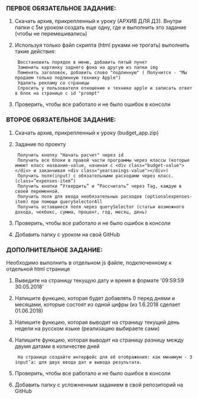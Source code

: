 ### ПЕРВОЕ ОБЯЗАТЕЛЬНОЕ ЗАДАНИЕ: ###

1) Скачать архив, прикрепленный к уроку (АРХИВ ДЛЯ ДЗ). Внутри папки с 5м уроком создать еще одну, где и выполнить это задание (чтобы не перемешивались)

2) Используя только файл скрипта (html руками не трогать) выполнить такие действия:

        Восстановить порядок в меню, добавить пятый пункт
        Заменить картинку заднего фона на другую из папки img
        Поменять заголовок, добавить слово "подлинную" ( Получится - "Мы продаем только подлинную технику Apple")
        Удалить рекламу со страницы
        Спросить у пользователя отношение к технике apple и записать ответ в блок на странице с id "prompt"

3) Проверить, чтобы все работало и не было ошибок в консоли

### ВТОРОЕ ОБЯЗАТЕЛЬНОЕ ЗАДАНИЕ: ###

1) Скачать архив, прикрепленный к уроку (budget_app.zip)

2) Задание по проекту

        Получить кнопку "Начать расчет" через id
        Получить все блоки в правой части программы через классы (которые имеют класс название-value, начиная с <div class="budget-value"></div> и заканчивая <div class="yearsavings-value"></div>)
        Получить поля(input) c обязательными расходами через класс. (class=”expenses-item”)
        Получить кнопки “Утвердить” и “Рассчитать” через Tag, каждую в своей переменной. 
        Получить поля для ввода необязательных расходов (optionalexpenses-item) при помощи querySelectorAll
        Получить оставшиеся поля через querySelector (статьи возможного дохода, чекбокс, сумма, процент, год, месяц, день)

3) Проверить, чтобы все работало и не было ошибок в консоли

4) Добавить папку с уроком на свой GitHub

### ДОПОЛНИТЕЛЬНОЕ ЗАДАНИЕ: ###

Необходимо выполнить в отдельном js файле, подключенному к отдельной html странице

1) Выведите на страницу текущую дату и время в формате '09:59:59 30.05.2018'

2) Напишите функцию, которая будет добавлять 0 перед днями и месяцами, которые состоят из одной цифры (из 1.6.2018 сделает 01.06.2018)

3) Напишите функцию, которая выводит на страницу текущий день недели на русском языке (реализацию выбираете сами)

4) Напишите функцию, которая выводит на страницу разницу между двумя датами в количестве дней

        На странице создайте интерфейс для её отображения: как минимум - 3 input’a: для двух ввода дат и вывода результата.

5) Проверить, чтобы все работало и не было ошибок в консоли

6) Добавить папку с усложненным заданием в свой репозиторий на GitHub
